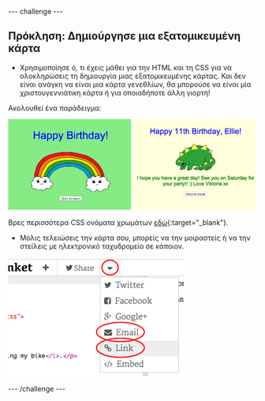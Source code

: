 \--- challenge \---

## Πρόκληση: Δημιούργησε μια εξατομικευμένη κάρτα

+ Χρησιμοποίησε ό, τι έχεις μάθει για την HTML και τη CSS για να ολοκληρώσεις τη δημιουργία μιας εξατομικευμένης κάρτας. Και δεν είναι ανάγκη να είναι μια κάρτα γενεθλίων, θα μπορούσε να είναι μία χριστουγεννιάτικη κάρτα ή για οποιαδήποτε άλλη γιορτή!

Ακολουθεί ένα παράδειγμα:

![screenshot](images/birthday-final.png)

Βρες περισσότερα CSS ονόματα χρωμάτων [εδώ](http://jumpto.cc/colours){:target="_blank"}.

+ Μόλις τελειώσεις την κάρτα σου, μπορείς να την μοιραστείς ή να την στείλεις με ηλεκτρονικό ταχυδρομείο σε κάποιον.

![screenshot](images/birthday-share.png)

\--- /challenge \---